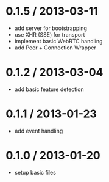 0.1.5 / 2013-03-11
==================

* add server for bootstrapping
* use XHR (SSE) for transport
* implement basic WebRTC handling
* add Peer + Connection Wrapper


0.1.2 / 2013-03-04
==================

* add basic feature detection


0.1.1 / 2013-01-23
==================

* add event handling


0.1.0 / 2013-01-20
==================

* setup basic files
